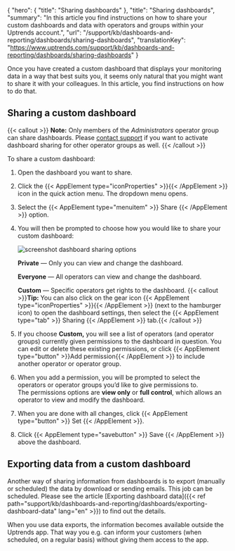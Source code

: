 {
  "hero": {
    "title": "Sharing dashboards"
  },
  "title": "Sharing dashboards",
  "summary": "In this article you find instructions on how to share your custom dashboards and data with operators and groups within your Uptrends account.",
  "url": "/support/kb/dashboards-and-reporting/dashboards/sharing-dashboards",
  "translationKey": "https://www.uptrends.com/support/kb/dashboards-and-reporting/dashboards/sharing-dashboards"
}

Once you have created a custom dashboard that displays your monitoring data in a way that best suits you, it seems only natural that you might want to share it with your colleagues. In this article, you find instructions on how to do that.

## Sharing a custom dashboard

{{< callout >}}
**Note:** Only members of the *Administrators* operator group can share dashboards. Please [contact support](/contact) if you want to activate dashboard sharing for other operator groups as well.
{{< /callout >}}



To share a custom dashboard:

1.  Open the dashboard you want to share.
2.  Click the {{< AppElement type="iconProperties" >}}{{< /AppElement >}} icon in the quick action menu. The dropdown menu opens.
3.  Select the {{< AppElement type="menuitem" >}} Share {{< /AppElement >}} option.  
    
4.  You will then be prompted to choose how you would like to share your custom dashboard:

    ![screenshot dashboard sharing options](/img/content/scr-dashboard-sharing.min.png)

    **Private** — Only you can view and change the dashboard.

    **Everyone** — All operators can view and change the dashboard.

    **Custom** — Specific operators get rights to the dashboard.
    {{< callout >}}**Tip:** You can also click on the gear icon {{< AppElement type="iconProperties" >}}{{< /AppElement >}} (next to the hamburger icon) to open the dashboard settings, then select the {{< AppElement type="tab" >}} Sharing {{< /AppElement >}} tab.{{< /callout >}} 
5.  If you choose **Custom,** you will see a list of operators (and operator groups) currently given permissions to the dashboard in question. You can edit or delete these existing permissions, or click {{< AppElement type="button" >}}Add permission{{< /AppElement >}} to include another operator or operator group.
6.  When you add a permission, you will be prompted to select the operators or operator groups you’d like to give permissions to.  
    The permissions options are **view only** or **full control**, which allows an operator to view and modify the dashboard.
7. When you are done with all changes, click {{< AppElement type="button" >}} Set {{< /AppElement >}}.
8. Click {{< AppElement type="savebutton" >}} Save {{< /AppElement >}} above the dashboard.

## Exporting data from a custom dashboard 

Another way of sharing information from dashboards is to export (manually or scheduled) the data by download or sending emails. This job can be scheduled. Please see the article [Exporting dashboard data]({{< ref path="support/kb/dashboards-and-reporting/dashboards/exporting-dashboard-data" lang="en" >}}) to find out the details.

When you use data exports, the information becomes available outside the Uptrends app. That way you e.g. can inform your customers (when scheduled, on a regular basis) without giving them access to the app.
